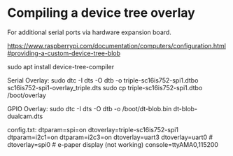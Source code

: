 
Compiling a device tree overlay
===

For additional serial ports via hardware expansion board.

https://www.raspberrypi.com/documentation/computers/configuration.html#providing-a-custom-device-tree-blob

sudo apt install device-tree-compiler

Serial Overlay:
sudo dtc -I dts -O dtb -o triple-sc16is752-spi1.dtbo sc16is752-spi1-overlay_triple.dts
sudo cp triple-sc16is752-spi1.dtbo /boot/overlay

GPIO Overlay:
sudo dtc -I dts -O dtb -o /boot/dt-blob.bin dt-blob-dualcam.dts


config.txt:
dtparam=spi=on
dtoverlay=triple-sc16is752-spi1
dtparam=i2c1=on
dtparam=i2c3=on
dtoverlay=uart3
dtoverlay=uart0 #
dtoverlay=spi0 # e-paper display (not working)
console=ttyAMA0,115200
